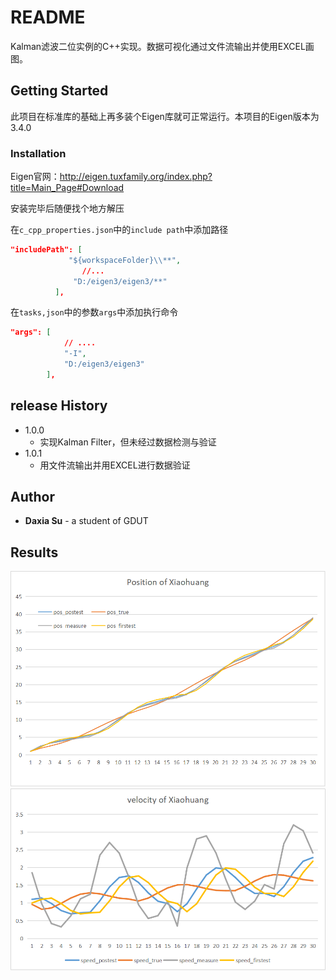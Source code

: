 # README

Kalman滤波二位实例的C++实现。数据可视化通过文件流输出并使用EXCEL画图。

## Getting Started

此项目在标准库的基础上再多装个Eigen库就可正常运行。本项目的Eigen版本为3.4.0

### Installation

Eigen官网：http://eigen.tuxfamily.org/index.php?title=Main_Page#Download

安装完毕后随便找个地方解压

在`c_cpp_properties.json`中的`include path`中添加路径

```json
"includePath": [
             "${workspaceFolder}\\**",
				//...
              "D:/eigen3/eigen3/**"
          ],
```

在`tasks,json`中的参数`args`中添加执行命令

```json
"args": [
			// ....
            "-I",
            "D:/eigen3/eigen3"
        ],
```

## release History

- 1.0.0
  - 实现Kalman Filter，但未经过数据检测与验证
- 1.0.1
  - 用文件流输出并用EXCEL进行数据验证

## Author

- **Daxia Su** - a student of GDUT

## Results

<img src=".\Fig1position.png" style="zoom: 67%;" />

<img src=".\Fig2velocity.png" style="zoom: 67%;" />
